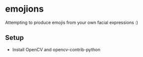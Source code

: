 # emojions
Attempting to produce emojis from your own facial expressions :)

## Setup
- Install OpenCV and opencv-contrib-python
